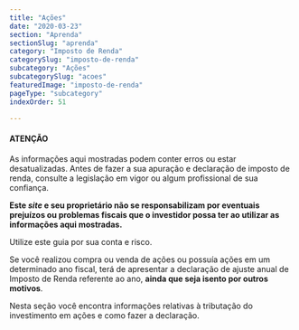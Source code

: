 ```yaml
---
title: "Ações"
date: "2020-03-23"
section: "Aprenda"
sectionSlug: "aprenda"
category: "Imposto de Renda"
categorySlug: "imposto-de-renda"
subcategory: "Ações"
subcategorySlug: "acoes"
featuredImage: "imposto-de-renda"
pageType: "subcategory"
indexOrder: 51

---
```


<div class="dashedBox">

<h4>ATENÇÃO</h4>

As informações aqui mostradas podem conter erros ou estar desatualizadas. Antes de fazer a sua apuração e declaração de imposto de renda, consulte a legislação em vigor ou algum profissional de sua confiança.

**Este *site* e seu proprietário não se responsabilizam por eventuais prejuízos ou problemas fiscais que o investidor possa ter ao utilizar as informações aqui mostradas.**

Utilize este guia por sua conta e risco.


</div>


Se você realizou compra ou venda de ações ou possuía ações em um determinado ano fiscal, terá de apresentar a declaração de ajuste anual de Imposto de Renda referente ao ano, **ainda que seja isento por outros motivos**.

Nesta seção você encontra informações relativas à tributação do investimento em ações e como fazer a declaração.